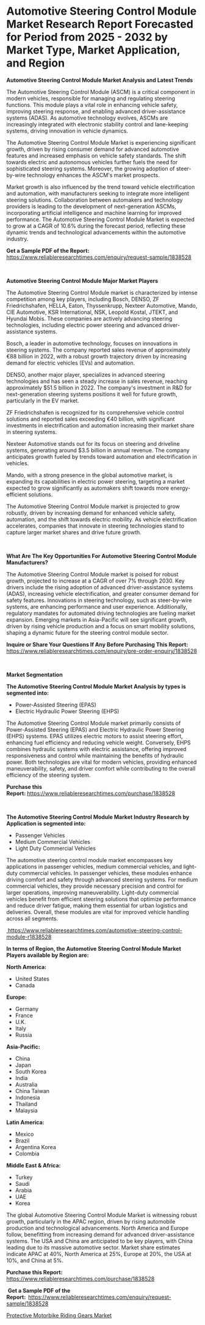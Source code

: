 <p><h1>Automotive Steering Control Module Market Research Report Forecasted for Period from 2025 -  2032 by Market Type, Market Application, and Region</h1></p><p><strong>Automotive Steering Control Module Market Analysis and Latest Trends</strong></p>
<p><p>The Automotive Steering Control Module (ASCM) is a critical component in modern vehicles, responsible for managing and regulating steering functions. This module plays a vital role in enhancing vehicle safety, improving steering response, and enabling advanced driver-assistance systems (ADAS). As automotive technology evolves, ASCMs are increasingly integrated with electronic stability control and lane-keeping systems, driving innovation in vehicle dynamics.</p><p>The Automotive Steering Control Module Market is experiencing significant growth, driven by rising consumer demand for advanced automotive features and increased emphasis on vehicle safety standards. The shift towards electric and autonomous vehicles further fuels the need for sophisticated steering systems. Moreover, the growing adoption of steer-by-wire technology enhances the ASCM's market prospects.</p><p>Market growth is also influenced by the trend toward vehicle electrification and automation, with manufacturers seeking to integrate more intelligent steering solutions. Collaboration between automakers and technology providers is leading to the development of next-generation ASCMs, incorporating artificial intelligence and machine learning for improved performance. The Automotive Steering Control Module Market is expected to grow at a CAGR of 10.6% during the forecast period, reflecting these dynamic trends and technological advancements within the automotive industry.</p></p>
<p><strong>Get a Sample PDF of the Report:&nbsp;</strong> <a href="https://www.reliableresearchtimes.com/enquiry/request-sample/1838528?utm_campaign=3315&utm_medium=2&utm_source=Github&utm_content=ia&utm_term=31032025&utm_id=automotive-steering-control-module">https://www.reliableresearchtimes.com/enquiry/request-sample/1838528</a></p>
<p>&nbsp;</p>
<p><strong>Automotive Steering Control Module Major Market Players</strong></p>
<p><p>The Automotive Steering Control Module market is characterized by intense competition among key players, including Bosch, DENSO, ZF Friedrichshafen, HELLA, Eaton, Thyssenkrupp, Nexteer Automotive, Mando, CIE Automotive, KSR International, NSK, Leopold Kostal, JTEKT, and Hyundai Mobis. These companies are actively advancing steering technologies, including electric power steering and advanced driver-assistance systems.</p><p>Bosch, a leader in automotive technology, focuses on innovations in steering systems. The company reported sales revenue of approximately €88 billion in 2022, with a robust growth trajectory driven by increasing demand for electric vehicles (EVs) and automation.</p><p>DENSO, another major player, specializes in advanced steering technologies and has seen a steady increase in sales revenue, reaching approximately $51.5 billion in 2022. The company's investment in R&D for next-generation steering systems positions it well for future growth, particularly in the EV market.</p><p>ZF Friedrichshafen is recognized for its comprehensive vehicle control solutions and reported sales exceeding €40 billion, with significant investments in electrification and automation increasing their market share in steering systems.</p><p>Nexteer Automotive stands out for its focus on steering and driveline systems, generating around $3.5 billion in annual revenue. The company anticipates growth fueled by trends toward automation and electrification in vehicles.</p><p>Mando, with a strong presence in the global automotive market, is expanding its capabilities in electric power steering, targeting a market expected to grow significantly as automakers shift towards more energy-efficient solutions.</p><p>The Automotive Steering Control Module market is projected to grow robustly, driven by increasing demand for enhanced vehicle safety, automation, and the shift towards electric mobility. As vehicle electrification accelerates, companies that innovate in steering technologies stand to capture larger market shares and drive future growth.</p></p>
<p>&nbsp;</p>
<p><strong>What Are The Key Opportunities For Automotive Steering Control Module Manufacturers?</strong></p>
<p><p>The Automotive Steering Control Module market is poised for robust growth, projected to increase at a CAGR of over 7% through 2030. Key drivers include the rising adoption of advanced driver-assistance systems (ADAS), increasing vehicle electrification, and greater consumer demand for safety features. Innovations in steering technology, such as steer-by-wire systems, are enhancing performance and user experience. Additionally, regulatory mandates for automated driving technologies are fueling market expansion. Emerging markets in Asia-Pacific will see significant growth, driven by rising vehicle production and a focus on smart mobility solutions, shaping a dynamic future for the steering control module sector.</p></p>
<p><strong>Inquire or Share Your Questions If Any Before Purchasing This Report:</strong> <a href="https://www.reliableresearchtimes.com/enquiry/pre-order-enquiry/1838528?utm_campaign=3315&utm_medium=2&utm_source=Github&utm_content=ia&utm_term=31032025&utm_id=automotive-steering-control-module">https://www.reliableresearchtimes.com/enquiry/pre-order-enquiry/1838528</a></p>
<p>&nbsp;</p>
<p><strong>Market Segmentation</strong></p>
<p><strong>The Automotive Steering Control Module Market Analysis by types is segmented into:</strong></p>
<p><ul><li>Power-Assisted Steering (EPAS)</li><li>Electric Hydraulic Power Steering (EHPS)</li></ul></p>
<p><p>The Automotive Steering Control Module market primarily consists of Power-Assisted Steering (EPAS) and Electric Hydraulic Power Steering (EHPS) systems. EPAS utilizes electric motors to assist steering effort, enhancing fuel efficiency and reducing vehicle weight. Conversely, EHPS combines hydraulic systems with electric assistance, offering improved responsiveness and control while maintaining the benefits of hydraulic power. Both technologies are vital for modern vehicles, providing enhanced maneuverability, safety, and driver comfort while contributing to the overall efficiency of the steering system.</p></p>
<p><strong>Purchase this Report:&nbsp;</strong><a href="https://www.reliableresearchtimes.com/purchase/1838528?utm_campaign=3315&utm_medium=2&utm_source=Github&utm_content=ia&utm_term=31032025&utm_id=automotive-steering-control-module">https://www.reliableresearchtimes.com/purchase/1838528</a></p>
<p>&nbsp;</p>
<p><strong>The Automotive Steering Control Module Market Industry Research by Application is segmented into:</strong></p>
<p><ul><li>Passenger Vehicles</li><li>Medium Commercial Vehicles</li><li>Light Duty Commercial Vehicles</li></ul></p>
<p><p>The automotive steering control module market encompasses key applications in passenger vehicles, medium commercial vehicles, and light-duty commercial vehicles. In passenger vehicles, these modules enhance driving comfort and safety through advanced steering systems. For medium commercial vehicles, they provide necessary precision and control for larger operations, improving maneuverability. Light-duty commercial vehicles benefit from efficient steering solutions that optimize performance and reduce driver fatigue, making them essential for urban logistics and deliveries. Overall, these modules are vital for improved vehicle handling across all segments.</p></p>
<p><a href="https://www.reliableresearchtimes.com/automotive-steering-control-module-r1838528?utm_campaign=3315&utm_medium=2&utm_source=Github&utm_content=ia&utm_term=31032025&utm_id=automotive-steering-control-module">&nbsp;https://www.reliableresearchtimes.com/automotive-steering-control-module-r1838528</a></p>
<p><strong>In terms of Region, the Automotive Steering Control Module Market Players available by Region are:</strong></p>
<p>
    <p> <strong> North America: </strong>
        <ul>
            <li>United States</li>
            <li>Canada</li>
        </ul>
        </p> 
    <p> <strong> Europe: </strong>
        <ul>
            <li>Germany</li>
            <li>France</li>
            <li>U.K.</li>
            <li>Italy</li>
            <li>Russia</li>
        </ul>
        </p> 
    <p> <strong> Asia-Pacific: </strong>
        <ul>
            <li>China</li>
            <li>Japan</li>
            <li>South Korea</li>
            <li>India</li>
            <li>Australia</li>
            <li>China Taiwan</li>
            <li>Indonesia</li>
            <li>Thailand</li>
            <li>Malaysia</li>
        </ul>
        </p> 
    <p> <strong> Latin America: </strong>
        <ul>
            <li>Mexico</li>
            <li>Brazil</li>
            <li>Argentina Korea</li>
            <li>Colombia</li>
        </ul>
        </p> 
    <p> <strong> Middle East & Africa: </strong>
        <ul>
            <li>Turkey</li>
            <li>Saudi</li>
            <li>Arabia</li>
            <li>UAE</li>
            <li>Korea</li>
        </ul>
    </p>
    </p>
<p><p>The global Automotive Steering Control Module Market is witnessing robust growth, particularly in the APAC region, driven by rising automobile production and technological advancements. North America and Europe follow, benefitting from increasing demand for advanced driver-assistance systems. The USA and China are anticipated to be key players, with China leading due to its massive automotive sector. Market share estimates indicate APAC at 40%, North America at 25%, Europe at 20%, the USA at 10%, and China at 5%.</p></p>
<p><strong>Purchase this Report: </strong><a href="https://www.reliableresearchtimes.com/purchase/1838528?utm_campaign=3315&utm_medium=2&utm_source=Github&utm_content=ia&utm_term=31032025&utm_id=automotive-steering-control-module">https://www.reliableresearchtimes.com/purchase/1838528</a></p>
<p>&nbsp;<strong>Get a Sample PDF of the Report:&nbsp;&nbsp;</strong><a href="https://www.reliableresearchtimes.com/enquiry/request-sample/1838528?utm_campaign=3315&utm_medium=2&utm_source=Github&utm_content=ia&utm_term=31032025&utm_id=automotive-steering-control-module">https://www.reliableresearchtimes.com/enquiry/request-sample/1838528</a></p>
<p><strong></strong></p>
<p><p><a href="https://github.com/kolffmaris58/Market-Research-Report-List-1/blob/main/protective-motorbike-riding-gears-market.md?utm_campaign=3315&utm_medium=2&utm_source=Github&utm_content=ia&utm_term=31032025&utm_id=automotive-steering-control-module">Protective Motorbike Riding Gears Market</a></p></p>